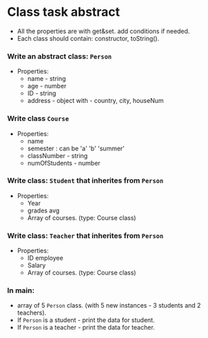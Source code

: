 # Class task abstract

- All the properties are with get&set. add conditions if needed. 
- Each class should contain: constructor, toString().

### Write an abstract class: `Person`

- Properties:
  - name - string
  - age - number
  - ID - string
  - address - object with - country, city, houseNum

### Write class `Course`

- Properties:
  - name
  - semester : can be 'a' 'b' 'summer'
  - classNumber - string
  - numOfStudents - number

### Write class: `Student` that inherites from `Person`

- Properties:
  - Year
  - grades avg
  - Array of courses. (type: Course class)

### Write class: `Teacher` that inherites from `Person`

- Properties:
  - ID employee
  - Salary
  - Array of courses. (type: Course class)

### In main:

- array of 5 `Person` class. (with 5 new instances - 3 students and 2 teachers).
- If `Person` is a student - print the data for student.
- If `Person` is a teacher - print the data for teacher.
